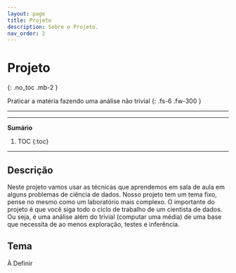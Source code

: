 ```yaml
---
layout: page
title: Projeto
description: Sobre o Projeto.
nav_order: 2
---
```


# Projeto

{: .no_toc .mb-2 }

Praticar a matéria fazendo uma análise não trivial
{: .fs-6 .fw-300 }

---
---
**Sumário**
1. TOC
{:toc}
---

## Descrição

Neste projeto vamos usar as técnicas que aprendemos em sala de aula em alguns
problemas de ciência de dados. Nosso projeto tem um tema fixo, pense no mesmo
como um laboratório mais complexo. O importante do projeto é que
você siga todo o ciclo de trabalho de um cientista de dados.
Ou seja, é uma análise além do trivial (computar uma média) de uma base que
necessita de ao menos exploração, testes e inferência.

## Tema

À Definir
